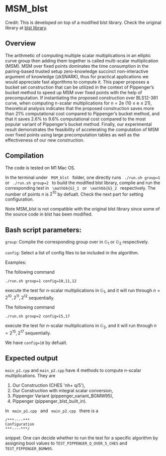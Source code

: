 
# MSM_blst
Credit: This is developed on top of a modified blst library. Check the original library at [blst library](https://github.com/supranational/blst).

## Overview
The arithmetic of computing multiple scalar multiplications in an elliptic
curve group then adding them together is called multi-scalar multiplication (MSM).
MSM over fixed points dominates the time consumption in the pairing-based trusted
setup zero-knowledge succinct non-interactive argument of knowledge (zkSNARK),
thus for practical applications we would appreciate fast algorithms to compute it.
This paper proposes a bucket set construction that can be utilized in the context
of Pippenger’s bucket method to speed up MSM over fixed points with the help of
precomputation. If instantiating the proposed construction over BLS12-381 curve,
when computing n-scalar multiplications for n = 2e
(10 ≤ e ≤ 21), theoretical analysis
indicates that the proposed construction saves more than 21% computational cost
compared to Pippenger’s bucket method, and that it saves 2.6% to 9.6% computational
cost compared to the most popular variant of Pippenger’s bucket method. Finally, our
experimental result demonstrates the feasibility of accelerating the computation of
MSM over fixed points using large precomputation tables as well as the effectiveness
of our new construction.

## Compilation
The code is tested on M1 Mac OS. 
<!---
It relies on SHA256 hash function in openssl library to generate the random scalars. Before running the following code, one should first install openssl ( For example, by running <code>
brew install openssl
</code>).
-->
In the terminal under 
<code>
MSM_blst 
</code>
folder,
one directly runs 
<code>
./run.sh group=1
</code>
or
<code>
./run.sh group=2
</code>
to build the modified blst library, complie and run the corresponding test in
<code>
\mathbb{G}_1
</code>
or
<code>
\mathbb{G}_2
</code>
respectively. The number of points $n$ is $2^{10}$ by defualt. Check the next part for setting configuration.

Note MSM_blst is not compatible with the original blst library since some of the source code in blst has been modified. 

## Bash script parameters:
`group`: Complie the corresponding group over in $\mathbb{G}_1$ or $\mathbb{G}_2$ respectively.

`config`: Select a list of config files to be included in the algorithm. 


Examples:

The following command
```
./run.sh group=1 config=10,11,12 
```
execute the test for $n$-scalar multiplications in $\mathbb{G}_1$, and it will run through $n = 2^{10}, 2^{11}, 2^{12}$ sequentially.

The following command
```
./run.sh group=2 config=15,17
```
execute the test for $n$-scalar multiplications in $\mathbb{G}_2$, and it will run through $n = 2^{15}, 2^{17}$ sequentially.

We have `config=10` by defualt.


## Expected output 
<!-- difference between the two .cpp files -->
```main_p1.cpp``` and ```main_p2.cpp```  have 4 methods to compute $n$-scalar multiplications. They are
1. Our Construction (CHES 'nh+ q/5'),
2. Our Construction with integral scalar conversion,
3. Pippenger Variant (pippenger_variant_BGMW95),
4. Pippenger (pippenger_blst_built_in).

In 
<code>
main_p1.cpp
</code>
and
<code>
main_p2.cpp
</code>
there is a 
```
/***----***
Configuration
***----***/
```
snippet. One can decide whether to run the test for a specific algorithm by assigning bool values to
`TEST_PIPPENGER_Q_OVER_5_CHES`
and
`TEST_PIPPENGER_BGMW95`.
